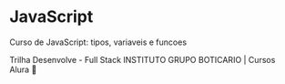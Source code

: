 # JavaScript

Curso de JavaScript: tipos, variaveis e funcoes

Trilha Desenvolve - Full Stack INSTITUTO GRUPO BOTICARIO | Cursos Alura 🚀
